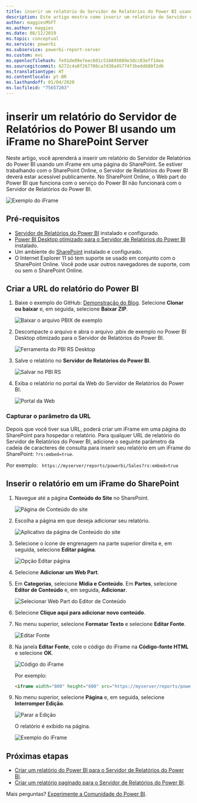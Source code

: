 ```yaml
---
title: inserir um relatório do Servidor de Relatórios do Power BI usando um iFrame no SharePoint Server
description: Este artigo mostra como inserir um relatório do Servidor de Relatórios do Power BI em um iFrame no SharePoint Server
author: maggiesMSFT
ms.author: maggies
ms.date: 08/12/2019
ms.topic: conceptual
ms.service: powerbi
ms.subservice: powerbi-report-server
ms.custom: mvc
ms.openlocfilehash: fe91de89e7eec601c516895089e3dcc03eff14ea
ms.sourcegitcommit: 6272c4a0f267708ca7d38a45774f3bedd680f2d6
ms.translationtype: HT
ms.contentlocale: pt-BR
ms.lasthandoff: 01/04/2020
ms.locfileid: "75657203"
---
```

# <a name="embed-a-power-bi-report-server-report-using-an-iframe-in-sharepoint-server"></a>inserir um relatório do Servidor de Relatórios do Power BI usando um iFrame no SharePoint Server

Neste artigo, você aprenderá a inserir um relatório do Servidor de Relatórios do Power BI usando um iFrame em uma página do SharePoint. Se estiver trabalhando com o SharePoint Online, o Servidor de Relatórios do Power BI deverá estar acessível publicamente. No SharePoint Online, o Web part do Power BI que funciona com o serviço do Power BI não funcionará com o Servidor de Relatórios do Power BI.  

![Exemplo do iFrame](media/quickstart-embed/quickstart_embed_01.png)

## <a name="prerequisites"></a>Pré-requisitos
* [Servidor de Relatórios do Power BI](https://powerbi.microsoft.com/report-server/) instalado e configurado.
* [Power BI Desktop otimizado para o Servidor de Relatórios do Power BI](install-powerbi-desktop.md) instalado.
* Um ambiente do [SharePoint](https://docs.microsoft.com/sharepoint/install/install) instalado e configurado.
* O Internet Explorer 11 só tem suporte se usado em conjunto com o SharePoint Online.  Você pode usar outros navegadores de suporte, com ou sem o SharePoint Online.

## <a name="create-the-power-bi-report-url"></a>Criar a URL do relatório do Power BI

1. Baixe o exemplo do GitHub: [Demonstração do Blog](https://github.com/Microsoft/powerbi-desktop-samples). Selecione **Clonar ou baixar** e, em seguida, selecione **Baixar ZIP**.

    ![Baixar o arquivo PBIX de exemplo](media/quickstart-embed/quickstart_embed_14.png)

2. Descompacte o arquivo e abra o arquivo .pbix de exemplo no Power BI Desktop otimizado para o Servidor de Relatórios do Power BI.

    ![Ferramenta do PBI RS Desktop](media/quickstart-embed/quickstart_embed_02.png)

3. Salve o relatório no **Servidor de Relatórios do Power BI**. 

    ![Salvar no PBI RS](media/quickstart-embed/quickstart_embed_03.png)

4. Exiba o relatório no portal da Web do Servidor de Relatórios do Power BI.

    ![Portal da Web](media/quickstart-embed/quickstart_embed_04.png)

### <a name="capture-the-url-parameter"></a>Capturar o parâmetro da URL

Depois que você tiver sua URL, poderá criar um iFrame em uma página do SharePoint para hospedar o relatório. Para qualquer URL de relatório do Servidor de Relatórios do Power BI, adicione o seguinte parâmetro da cadeia de caracteres de consulta para inserir seu relatório em um iFrame do SharePoint: `?rs:embed=true`.

   Por exemplo:
    ``` 
    https://myserver/reports/powerbi/Sales?rs:embed=true
    ```
## <a name="embed-the-report-in-a-sharepoint-iframe"></a>Inserir o relatório em um iFrame do SharePoint

1. Navegue até a página **Conteúdo do Site** no SharePoint.

    ![Página de Conteúdo do site](media/quickstart-embed/quickstart_embed_05.png)

2. Escolha a página em que deseja adicionar seu relatório.

    ![Aplicativo da página de Conteúdo do site](media/quickstart-embed/quickstart_embed_06.png)

3. Selecione o ícone de engrenagem na parte superior direita e, em seguida, selecione **Editar página**.

    ![Opção Editar página](media/quickstart-embed/quickstart_embed_07.png)

4. Selecione **Adicionar um Web Part**.

5. Em **Categorias**, selecione **Mídia e Conteúdo**. Em **Partes**, selecione **Editor de Conteúdo** e, em seguida, **Adicionar**.

    ![Selecionar Web Part do Editor de Conteúdo](media/quickstart-embed/quickstart_embed_09.png)

6. Selecione **Clique aqui para adicionar novo conteúdo**.

7. No menu superior, selecione **Formatar Texto** e selecione **Editar Fonte**.

     ![Editar Fonte](media/quickstart-embed/quickstart_embed_11.png)

8. Na janela **Editar Fonte**, cole o código do iFrame na **Código-fonte HTML** e selecione **OK**.

    ![Código do iFrame](media/quickstart-embed/quickstart_embed_12.png)

     Por exemplo:
     ```html
     <iframe width="800" height="600" src="https://myserver/reports/powerbi/Sales?rs:embed=true" frameborder="0" allowFullScreen="true"></iframe>
     ```

9. No menu superior, selecione **Página** e, em seguida, selecione **Interromper Edição**.

    ![Parar a Edição](media/quickstart-embed/quickstart_embed_13.png)

    O relatório é exibido na página.

    ![Exemplo do iFrame](media/quickstart-embed/quickstart_embed_01.png)

## <a name="next-steps"></a>Próximas etapas

- [Criar um relatório do Power BI para o Servidor de Relatórios do Power BI](quickstart-create-powerbi-report.md).  
- [Criar um relatório paginado para o Servidor de Relatórios do Power BI](quickstart-create-paginated-report.md).  

Mais perguntas? [Experimente a Comunidade do Power BI](https://community.powerbi.com/). 
